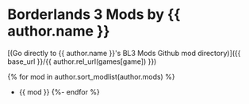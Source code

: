 # Borderlands 3 Mods by {{ author.name }}

[(Go directly to {{ author.name }}'s BL3 Mods Github mod directory)]({{ base_url }}/{{ author.rel_url(games[game]) }})

{% for mod in author.sort_modlist(author.mods) %}
- {{ mod }}
{%- endfor %}

